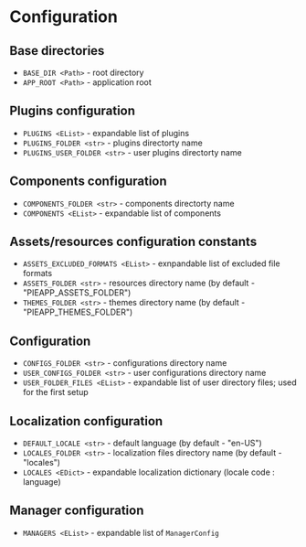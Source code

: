 # Configuration

## Base directories
* `BASE_DIR <Path>` - root directory
* `APP_ROOT <Path>` - application root

## Plugins configuration
* `PLUGINS <EList>` - expandable list of plugins
* `PLUGINS_FOLDER <str>` - plugins directorty name
* `PLUGINS_USER_FOLDER <str>` - user plugins directorty name


## Components configuration
* `COMPONENTS_FOLDER <str>` - components directorty name
* `COMPONENTS <EList>` - expandable list of components


## Assets/resources configuration constants
* `ASSETS_EXCLUDED_FORMATS <EList>` - exnpandable list of excluded file formats
* `ASSETS_FOLDER <str>` - resources directory name (by default - "PIEAPP_ASSETS_FOLDER")
* `THEMES_FOLDER <str>` - themes directory name (by default - "PIEAPP_THEMES_FOLDER")


## Configuration
* `CONFIGS_FOLDER <str>` - configurations directory name
* `USER_CONFIGS_FOLDER <str>` - user configurations directory name
* `USER_FOLDER_FILES <EList>` - expandable list of user directory files; used for the first setup


## Localization configuration
* `DEFAULT_LOCALE <str>` - default language (by default - "en-US")
* `LOCALES_FOLDER <str>` - localization files directory name (by default - "locales")
* `LOCALES <EDict>` - expandable localization dictionary (locale code : language)


## Manager configuration
* `MANAGERS <EList>` - expandable list of `ManagerConfig`
